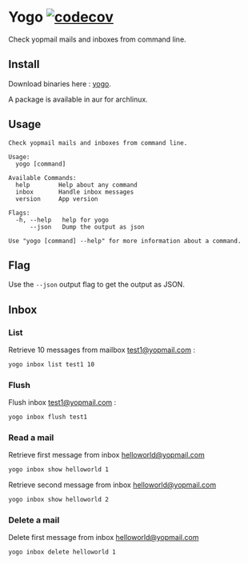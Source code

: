 # Yogo [![codecov](https://codecov.io/gh/antham/yogo/branch/master/graph/badge.svg)](https://codecov.io/gh/antham/yogo)

Check yopmail mails and inboxes from command line.

## Install

Download binaries here : [yogo](https://github.com/antham/yogo/releases/).

A package is available in aur for archlinux.

## Usage

```
Check yopmail mails and inboxes from command line.

Usage:
  yogo [command]

Available Commands:
  help        Help about any command
  inbox       Handle inbox messages
  version     App version

Flags:
  -h, --help   help for yogo
      --json   Dump the output as json

Use "yogo [command] --help" for more information about a command.
```

## Flag

Use the `--json` output flag to get the output as JSON.

## Inbox

### List

Retrieve 10 messages from mailbox test1@yopmail.com :

```bash
yogo inbox list test1 10
```

### Flush

Flush inbox test1@yopmail.com :

```bash
yogo inbox flush test1
```

### Read a mail

Retrieve first message from inbox helloworld@yopmail.com

```bash
yogo inbox show helloworld 1
```

Retrieve second message from inbox helloworld@yopmail.com

```bash
yogo inbox show helloworld 2
```

### Delete a mail

Delete first message from inbox helloworld@yopmail.com

```bash
yogo inbox delete helloworld 1
```
